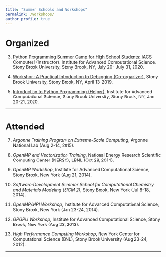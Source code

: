 ```yaml
---
title: "Summer Schools and Workshops"
permalink: /workshops/
author_profile: true
---
```

# Organized

3. [Python Programming Summer Camp for High School Students: IACS Computes! (Instructor)](https://calendar.stonybrook.edu/site/iacs/event/iacs-computes-1/), Institute for Advanced Computational Science, Stony Brook University, Stony Brook, NY, July 20- July 31, 2020.

2. [Workshop: A Practical Introduction to Debugging (Co-organizer)](https://poojarao8.github.io/IACS\_DebugWorkshop/), Stony Brook University, Stony Brook, NY, April 13, 2019.

1. [Introduction to Python Programming (Helper)](https://calendar.stonybrook.edu/site/iacs/event/iacs-python-programming-worshop/), Institute for Advanced Computational Science, Stony Brook University, Stony Brook, NY, Jan 20-21, 2020.


---
# Attended

7. *Argonne Training Program on Extreme-Scale Computing*, Argonne National Lab (Aug 2-14, 2015).

6. *OpenMP and Vectorization Training*, National Energy Research Scientific Computing Center (NERSC), LBNL (Oct 28, 2014).

5. *OpenMP Workshop*, Institute for Advanced Computational Science, Stony Brook, New York (Aug 21, 2014).

4. *Software-Development Summer School for Computational Chemistry and Materials Modeling (SICM 2)*, Stony Brook, New York (Jul 8-18, 2014).

3. *OpenMP/MPI Workshop*, Institute for Advanced Computational Science, Stony Brook, New York (Jan 23-24, 2014).

2. *GPGPU Workshop*, Institute for Advanced Computational Science, Stony Brook, New York (Aug 23, 2013).

1. *High Performance Computing Workshop*, New York Center for Computational Science (BNL), Stony Brook University (Aug 23-24, 2012).

---
